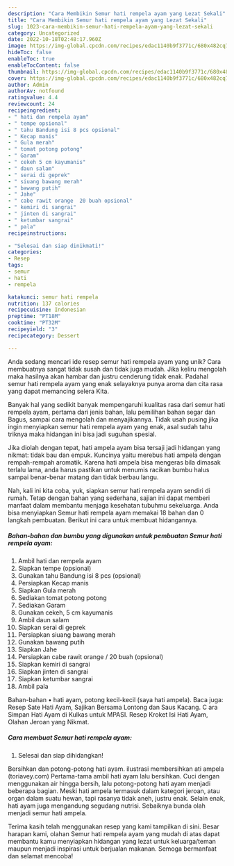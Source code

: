 ```yaml
---
description: "Cara Membikin Semur hati rempela ayam yang Lezat Sekali"
title: "Cara Membikin Semur hati rempela ayam yang Lezat Sekali"
slug: 1023-cara-membikin-semur-hati-rempela-ayam-yang-lezat-sekali
category: Uncategorized
date: 2022-10-18T02:48:17.960Z
image: https://img-global.cpcdn.com/recipes/edac1140b9f3771c/680x482cq70/semur-hati-rempela-ayam-foto-resep-utama.jpg
hideToc: false
enableToc: true
enableTocContent: false
thumbnail: https://img-global.cpcdn.com/recipes/edac1140b9f3771c/680x482cq70/semur-hati-rempela-ayam-foto-resep-utama.jpg
cover: https://img-global.cpcdn.com/recipes/edac1140b9f3771c/680x482cq70/semur-hati-rempela-ayam-foto-resep-utama.jpg
author: Admin
authorAv: notfound
ratingvalue: 4.4
reviewcount: 24
recipeingredient:
- " hati dan rempela ayam"
- " tempe opsional"
- " tahu Bandung isi 8 pcs opsional"
- " Kecap manis"
- " Gula merah"
- " tomat potong potong"
- " Garam"
- " cekeh 5 cm kayumanis"
- " daun salam"
- " serai di geprek"
- " siuang bawang merah"
- " bawang putih"
- " Jahe"
- " cabe rawit orange  20 buah opsional"
- " kemiri di sangrai"
- " jinten di sangrai"
- " ketumbar sangrai"
- " pala"
recipeinstructions:

- "Selesai dan siap dinikmati!"
categories:
- Resep
tags:
- semur
- hati
- rempela

katakunci: semur hati rempela 
nutrition: 137 calories
recipecuisine: Indonesian
preptime: "PT18M"
cooktime: "PT32M"
recipeyield: "3"
recipecategory: Dessert

---
```





Anda sedang mencari ide resep semur hati rempela ayam yang unik? Cara membuatnya sangat tidak susah dan tidak juga mudah. Jika keliru mengolah maka hasilnya akan hambar dan justru cenderung tidak enak. Padahal semur hati rempela ayam yang enak selayaknya punya aroma dan cita rasa yang dapat memancing selera Kita.





Banyak hal yang sedikit banyak mempengaruhi kualitas rasa dari semur hati rempela ayam, pertama dari jenis bahan, lalu pemilihan bahan segar dan Bagus, sampai cara mengolah dan menyajikannya. Tidak usah pusing jika ingin menyiapkan semur hati rempela ayam yang enak,      asal sudah tahu triknya maka hidangan ini bisa jadi suguhan spesial.














Jika diolah dengan tepat, hati ampela ayam bisa tersaji jadi hidangan yang nikmat: tidak bau dan empuk. Kuncinya yaitu merebus hati ampela dengan rempah-rempah aromatik. Karena hati ampela bisa mengeras bila dimasak terlalu lama, anda harus pastikan untuk menumis racikan bumbu halus sampai benar-benar matang dan tidak berbau langu.






Nah, kali ini kita coba, yuk, siapkan semur hati rempela ayam sendiri di rumah. Tetap dengan bahan yang sederhana, sajian ini dapat memberi manfaat dalam membantu menjaga kesehatan tubuhmu sekeluarga. Anda bisa menyiapkan Semur hati rempela ayam memakai 18 bahan dan 0 langkah pembuatan. Berikut ini cara untuk membuat hidangannya.

<!--inarticleads1-->

##### Bahan-bahan dan bumbu yang digunakan untuk pembuatan Semur hati rempela ayam:

1. Ambil  hati dan rempela ayam
1. Siapkan  tempe (opsional)
1. Gunakan  tahu Bandung isi 8 pcs (opsional)
1. Persiapkan  Kecap manis
1. Siapkan  Gula merah
1. Sediakan  tomat potong potong
1. Sediakan  Garam
1. Gunakan  cekeh, 5 cm kayumanis
1. Ambil  daun salam
1. Siapkan  serai di geprek
1. Persiapkan  siuang bawang merah
1. Gunakan  bawang putih
1. Siapkan  Jahe
1. Persiapkan  cabe rawit orange / 20 buah (opsional)
1. Siapkan  kemiri di sangrai
1. Siapkan  jinten di sangrai
1. Siapkan  ketumbar sangrai
1. Ambil  pala


Bahan-bahan • hati ayam, potong kecil-kecil (saya hati ampela). Baca juga: Resep Sate Hati Ayam, Sajikan Bersama Lontong dan Saus Kacang. C ara Simpan Hati Ayam di Kulkas untuk MPASI. Resep Kroket Isi Hati Ayam, Olahan Jeroan yang Nikmat. 

<!--inarticleads2-->

##### Cara membuat Semur hati rempela ayam:


1. Selesai dan siap dihidangkan!

Bersihkan dan potong-potong hati ayam. ilustrasi membersihkan ati ampela (toriavey.com) Pertama-tama ambil hati ayam lalu bersihkan. Cuci dengan menggunakan air hingga bersih, lalu potong-potong hati ayam menjadi beberapa bagian. Meski hati ampela termasuk dalam kategori jeroan, atau organ dalam suatu hewan, tapi rasanya tidak aneh, justru enak. Selain enak, hati ayam juga mengandung segudang nutrisi. Sebaiknya bunda olah menjadi semur hati ampela. 

Terima kasih telah menggunakan resep yang kami tampilkan di sini. Besar harapan kami, olahan Semur hati rempela ayam yang mudah di atas dapat membantu kamu menyiapkan hidangan yang lezat untuk keluarga/teman maupun menjadi inspirasi untuk berjualan makanan. Semoga bermanfaat dan selamat mencoba!

